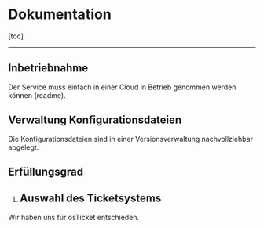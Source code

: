 # Dokumentation

[toc]
***

## Inbetriebnahme
Der Service muss einfach in einer Cloud in Betrieb genommen werden können (readme).

## Verwaltung Konfigurationsdateien
Die Konfigurationsdateien sind in einer Versionsverwaltung nachvollziehbar abgelegt.

## Erfüllungsgrad

1. ## **Auswahl des Ticketsystems**
Wir haben uns für osTicket entschieden.


